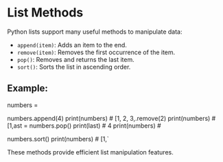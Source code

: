 # List Methods

Python lists support many useful methods to manipulate data:

- `append(item)`: Adds an item to the end.
- `remove(item)`: Removes the first occurrence of the item.
- `pop()`: Removes and returns the last item.
- `sort()`: Sorts the list in ascending order.

## Example:

numbers =

numbers.append(4)
print(numbers) # [1, 2, 3,.remove(2)
print(numbers) # [1,ast = numbers.pop()
print(last) # 4
print(numbers) #

numbers.sort()
print(numbers) # [1,`

These methods provide efficient list manipulation features.
